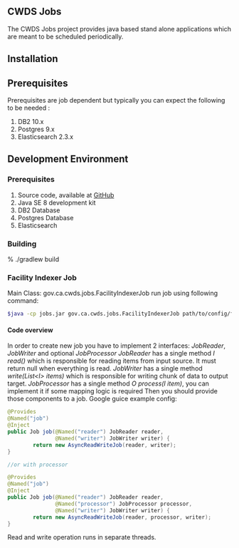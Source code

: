 ## CWDS Jobs

The CWDS Jobs project provides java based stand alone applications which are meant to be scheduled periodically.

## Installation

## Prerequisites
Prerequisites are job dependent but typically you can expect the following to be needed :

1.  DB2 10.x
2.  Postgres 9.x
3.  Elasticsearch 2.3.x

## Development Environment

### Prerequisites

1. Source code, available at [GitHub](https://github.com/ca-cwds/jobs)
1. Java SE 8 development kit
1. DB2 Database
1. Postgres Database
1. Elasticsearch

### Building

% ./gradlew build


### Facility Indexer Job

Main Class: gov.ca.cwds.jobs.FacilityIndexerJob
run job using following command: 
```bash
$java -cp jobs.jar gov.ca.cwds.jobs.FacilityIndexerJob path/to/config/file.yaml
```
#### Code overview
In order to create new job you have to implement 2 interfaces: _JobReader_, _JobWriter_ and optional _JobProcessor_
_JobReader_ has a single method _I read()_ which is responsible for reading items from input source. It must return null when everything is read.
_JobWriter_ has a single method _write(List\<I\> items)_ which is responsible for writing chunk of data to output target.
_JobProcessor_ has a single method _O process(I item)_, you can implement it if some mapping logic is required
Then you should provide those components to a job. Google guice example config:
```java
@Provides
@Named("job")
@Inject
public Job job(@Named("reader") JobReader reader,
               @Named("writer") JobWriter writer) {
        return new AsyncReadWriteJob(reader, writer);
}

//or with processor

@Provides
@Named("job")
@Inject
public Job job(@Named("reader") JobReader reader,
               @Named("processor") JobProcessor processor,
               @Named("writer") JobWriter writer) {
        return new AsyncReadWriteJob(reader, processor, writer);
}
```
Read and write operation runs in separate threads.
